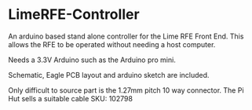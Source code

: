 # LimeRFE-Controller

An arduino based stand alone controller for the Lime RFE Front End. 
This allows the RFE to be operated without needing a host computer. 

Needs a 3.3V Arduino such as the Arduino pro mini.

Schematic, Eagle PCB layout and arduino sketch are included. 

Only difficult to source part is the 1.27mm pitch 10 way connector. The Pi Hut sells a suitable cable SKU: 102798

